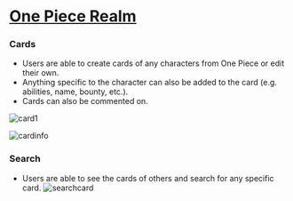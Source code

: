 # <a href="https://oprealm.herokuapp.com/">One Piece Realm</a>
### Cards
* Users are able to create cards of any characters from One Piece or edit their own.
* Anything specific to the character can also be added to the card (e.g. abilities, name, bounty, etc.).
* Cards can also be commented on.

![card1](https://github.com/MtheMartian/onepieceuniverse/assets/105645430/187d1020-8b31-42dc-8c38-f7993e487d40)

![cardinfo](https://github.com/MtheMartian/onepieceuniverse/assets/105645430/d81231ec-535d-4294-a62e-dad6b8e36d10)

### Search 
* Users are able to see the cards of others and search for any specific card.
![searchcard](https://github.com/MtheMartian/onepieceuniverse/assets/105645430/3ed46b0c-272b-4a20-a510-fb337f438855)
